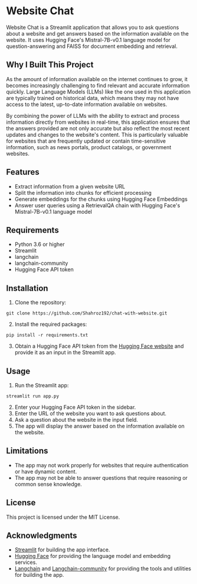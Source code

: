 # Website Chat

Website Chat is a Streamlit application that allows you to ask questions about a website and get answers based on the information available on the website. It uses Hugging Face's Mistral-7B-v0.1 language model for question-answering and FAISS for document embedding and retrieval.


## Why I Built This Project

As the amount of information available on the internet continues to grow, it becomes increasingly challenging to find relevant and accurate information quickly. Large Language Models (LLMs) like the one used in this application are typically trained on historical data, which means they may not have access to the latest, up-to-date information available on websites.

By combining the power of LLMs with the ability to extract and process information directly from websites in real-time, this application ensures that the answers provided are not only accurate but also reflect the most recent updates and changes to the website's content. This is particularly valuable for websites that are frequently updated or contain time-sensitive information, such as news portals, product catalogs, or government websites.

## Features

- Extract information from a given website URL
- Split the information into chunks for efficient processing
- Generate embeddings for the chunks using Hugging Face Embeddings
- Answer user queries using a RetrievalQA chain with Hugging Face's Mistral-7B-v0.1 language model

## Requirements

- Python 3.6 or higher
- Streamlit
- langchain
- langchain-community
- Hugging Face API token

## Installation

1. Clone the repository:
```
git clone https://github.com/Shahroz192/chat-with-website.git
```
2. Install the required packages:
```
pip install -r requirements.txt
```
3. Obtain a Hugging Face API token from the [Hugging Face website](https://huggingface.co/settings/tokens) and provide it as an input in the Streamlit app.

## Usage

1. Run the Streamlit app:
```
streamlit run app.py
```
2. Enter your Hugging Face API token in the sidebar.
3. Enter the URL of the website you want to ask questions about.
4. Ask a question about the website in the input field.
5. The app will display the answer based on the information available on the website.

## Limitations

- The app may not work properly for websites that require authentication or have dynamic content.
- The app may not be able to answer questions that require reasoning or common sense knowledge.

## License

This project is licensed under the MIT License.

## Acknowledgments

- [Streamlit](https://streamlit.io/) for building the app interface.
- [Hugging Face](https://huggingface.co/) for providing the language model and embedding services.
- [Langchain](https://github.com/hwchase17/langchain) and [Langchain-community](https://github.com/hwchase17/langchain-community) for providing the tools and utilities for building the app.
